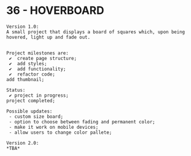 # 36 - HOVERBOARD

    Version 1.0:
    A small project that displays a board of squares which, upon being hovered, light up and fade out.


    Project milestones are:
     ✔  create page structure;
     ✔  add styles;
     ✔  add functionality;
     ✔  refactor code;
    add thumbnail;

    Status:
     ✔ project in progress;
    project completed;

    Possible updates:
     - custom size board;
     - option to choose between fading and permanent color;
     - make it work on mobile devices;
     - allow users to change color pallete;

    Version 2.0:
    *TBA*
